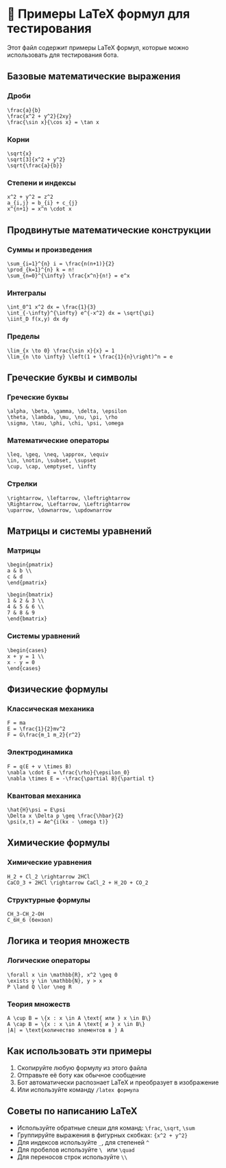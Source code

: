 # 📐 Примеры LaTeX формул для тестирования

Этот файл содержит примеры LaTeX формул, которые можно использовать для тестирования бота.

## Базовые математические выражения

### Дроби
```
\frac{a}{b}
\frac{x^2 + y^2}{2xy}
\frac{\sin x}{\cos x} = \tan x
```

### Корни
```
\sqrt{x}
\sqrt[3]{x^2 + y^2}
\sqrt{\frac{a}{b}}
```

### Степени и индексы
```
x^2 + y^2 = z^2
a_{i,j} = b_{i} + c_{j}
x^{n+1} = x^n \cdot x
```

## Продвинутые математические конструкции

### Суммы и произведения
```
\sum_{i=1}^{n} i = \frac{n(n+1)}{2}
\prod_{k=1}^{n} k = n!
\sum_{n=0}^{\infty} \frac{x^n}{n!} = e^x
```

### Интегралы
```
\int_0^1 x^2 dx = \frac{1}{3}
\int_{-\infty}^{\infty} e^{-x^2} dx = \sqrt{\pi}
\iint_D f(x,y) dx dy
```

### Пределы
```
\lim_{x \to 0} \frac{\sin x}{x} = 1
\lim_{n \to \infty} \left(1 + \frac{1}{n}\right)^n = e
```

## Греческие буквы и символы

### Греческие буквы
```
\alpha, \beta, \gamma, \delta, \epsilon
\theta, \lambda, \mu, \nu, \pi, \rho
\sigma, \tau, \phi, \chi, \psi, \omega
```

### Математические операторы
```
\leq, \geq, \neq, \approx, \equiv
\in, \notin, \subset, \supset
\cup, \cap, \emptyset, \infty
```

### Стрелки
```
\rightarrow, \leftarrow, \leftrightarrow
\Rightarrow, \Leftarrow, \Leftrightarrow
\uparrow, \downarrow, \updownarrow
```

## Матрицы и системы уравнений

### Матрицы
```
\begin{pmatrix}
a & b \\
c & d
\end{pmatrix}

\begin{bmatrix}
1 & 2 & 3 \\
4 & 5 & 6 \\
7 & 8 & 9
\end{bmatrix}
```

### Системы уравнений
```
\begin{cases}
x + y = 1 \\
x - y = 0
\end{cases}
```

## Физические формулы

### Классическая механика
```
F = ma
E = \frac{1}{2}mv^2
F = G\frac{m_1 m_2}{r^2}
```

### Электродинамика
```
F = q(E + v \times B)
\nabla \cdot E = \frac{\rho}{\epsilon_0}
\nabla \times E = -\frac{\partial B}{\partial t}
```

### Квантовая механика
```
\hat{H}\psi = E\psi
\Delta x \Delta p \geq \frac{\hbar}{2}
\psi(x,t) = Ae^{i(kx - \omega t)}
```

## Химические формулы

### Химические уравнения
```
H_2 + Cl_2 \rightarrow 2HCl
CaCO_3 + 2HCl \rightarrow CaCl_2 + H_2O + CO_2
```

### Структурные формулы
```
CH_3-CH_2-OH
C_6H_6 (бензол)
```

## Логика и теория множеств

### Логические операторы
```
\forall x \in \mathbb{R}, x^2 \geq 0
\exists y \in \mathbb{N}, y > x
P \land Q \lor \neg R
```

### Теория множеств
```
A \cup B = \{x : x \in A \text{ или } x \in B\}
A \cap B = \{x : x \in A \text{ и } x \in B\}
|A| = \text{количество элементов в } A
```

## Как использовать эти примеры

1. Скопируйте любую формулу из этого файла
2. Отправьте её боту как обычное сообщение
3. Бот автоматически распознает LaTeX и преобразует в изображение
4. Или используйте команду `/latex формула`

## Советы по написанию LaTeX

- Используйте обратные слеши для команд: `\frac`, `\sqrt`, `\sum`
- Группируйте выражения в фигурных скобках: `{x^2 + y^2}`
- Для индексов используйте `_`, для степеней `^`
- Для пробелов используйте `\ ` или `\quad`
- Для переносов строк используйте `\\`

